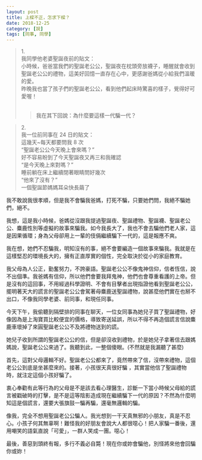 ```yaml
---
layout: post
title: 上樑不正，怎求下樑？
date: 2018-12-25
category: [說]
tags: [同事, 同學]
---
```




>1.<br />
>我同學他老婆聖誕夜前的貼文：<br />
>小時候，爸爸當我們的聖誕老公公，聖誕夜在枕頭旁放襪子，睡醒就會收到聖誕老公公的禮物，這美好回憶一直存在心中，更感謝爸媽從小給我們溫暖的愛。<br />
>昨晚我也當了孩子們的聖誕老公公，看到他們起床時驚喜的樣子，覺得好可愛喔！<br />
><br />
>>我在其下回說：為什麼要這樣一代騙一代？<br />



>2.<br />
>我一位前同事在 24 日的貼文：<br />
> 這幾天~每天都要問我 8 次<br />
>“聖誕老公公今天晚上會來嗎？”<br />
>好不容易盼到了今天聖誕夜又再三和我確認<br />
>“是今天晚上來對嗎？”<br />
>睡前躺在床上繼續閉著眼睛問好幾次<br />
>“他來了沒有？”<br />
>一個聖誕節媽媽耳朵快長繭了<br />


<!--more-->
我不敢說我很孝順，但是我不會騙我爸媽，打死不騙，只要她們問，我絕不騙她們，絕不。

我想，這是我小時候，爸媽從沒跟我提過聖誕夜、聖誕禮物、聖誕襪、聖誕老公公、麋鹿性別等虛擬的故事來騙我。如今我長大了，我也不會去騙他們老人家，這是因果循環；身為父母卻用上一輩的伎倆繼續騙下一代的，這是報應不爽。

我在想，她們不忍騙我，明知沒有的事，絕不會要編造一個故事來騙我。我就是在這樣堅忍的環境長大的，擁有正直厚實的個性，完全取決於從小的家庭教育。

我父母為人公正，勤奮努力，不誇豪語。聖誕老公公不像鬼神信仰，信者恆信，說不出個準。我爸媽有信仰，所以他們會要我拜鬼神，他們也會尊重看護的上帝。但是沒有的這回事，不用經過科學證明、不會有目擊者出現指證他看到聖誕老公公，擺明著天大的謊言的聖誕老公公會駕著母麋鹿送聖誕禮物，說甚麼他們實在也掰不出口，不像我同學老婆、前同事，和現任同事。

今天下午，我偷聽到隔壁排的同事在聊天，一位女同事為她兒子買了聖誕禮物，好像因為是上淘寶買比較便宜的價格，導致寄送延誤，所以不得不再造個謊言信說麋鹿車壞掉了來圓聖誕老公公不及將禮物送到的謊。

她兒子收到所謂的聖誕老公公的信，但是卻沒收到禮物，於是她兒子拿著信去跟媽媽說，聖誕老公公來過了。我聽到此，一整個傻眼。(不然就是我漏聽了甚麼)

首先，這對父母邏輯不好。聖誕老公公都來了，竟然帶來了信，沒帶來禮物，這個老公公到底是坐甚麼來的。接著，小孩很天真很好騙 ，其實當他信了聖誕禮物時，就注定這個小孩好騙了。

衷心奉勸有此等行為的父母是不是該去看心理醫生，診斷一下當小時候父母給的謊言被戳破時的打擊，是不是這等陰影造成現在繼續騙下一代的原因？不然為什麼明知這是個謊言，還要大張旗鼓一騙再騙，還毫無邏輯的騙。

像我，完全不想用聖誕老公公騙人。我光想到一干天真無邪的小朋友，真是不忍心。小孩子何其無辜啊！難怪我的好朋友會說大人都很噁心！把人家騙一番後，還用嘲笑的語氣直說「可愛」，一群人笑成一團。噁心！

最後，善惡到頭終有報，多行不義必自斃！現在你或妳會騙他，別怪將來他會回騙你或妳！
